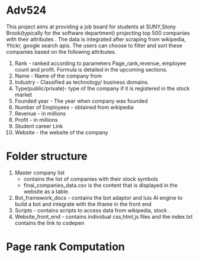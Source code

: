 # Adv524

This project aims at providing a job board for students at SUNY,Stony Brook(typically for the software department) projecting top 500 companies with their attributes .
The data is integrated after scraping from wikipedia, Ytickr, google search apis.
The users can choose to filter and sort these companies based on the following attributes. 

1. Rank - ranked according to parameters Page_rank,revenue, employee count and profit. Formula is detailed in the upcoming sections.
2. Name - Name of the company from
3. Industry - Classified as technology/ business domains.
4. Type(public/private)- type of the company if it is registered in the stock market
5. Founded year - The year when company was founded
6. Number of Employees - obtained from wikipedia
7. Revenue - in millions
8. Profit - in millions
9. Student career Link
10. Website - the website of the company

# Folder structure
1. Master company list
   - contains the list of companies with their stock symbols 
   - final_companies_data.csv is the content that is displayed in the website as a table.
2. Bot_framework_docs - contains the bot adaptor and luis AI engine to build a bot and integrate with the iframe in the front end
3. Scripts - contains scripts to access data from wikipedia, stock .
4. Website_front_end - contains individual css,html,js files and the index.txt contains the link to codepen


# Page rank Computation

